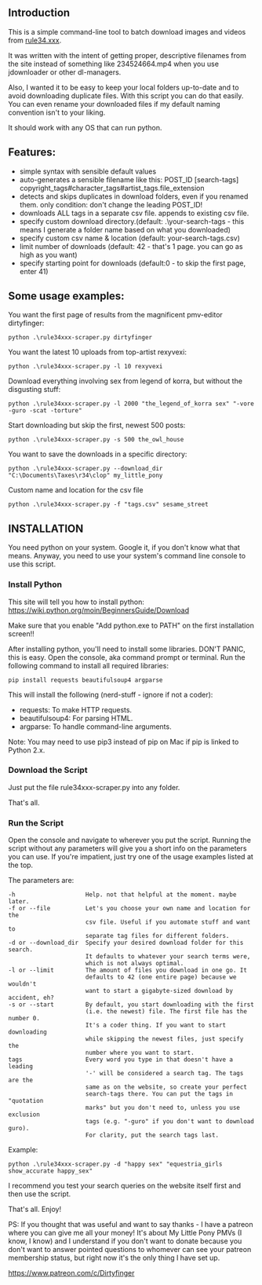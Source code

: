 ## Introduction
This is a simple command-line tool to batch download images and videos from [rule34.xxx](https://rule34.xxx/).

It was written with the intent of getting proper, descriptive filenames from the site 
instead of something like 234524664.mp4 when you use jdownloader or other dl-managers.

Also, I wanted it to be easy to keep your local folders up-to-date and to avoid
downloading duplicate files.
With this script you can do that easily. You can even rename your downloaded files if my
default naming convention isn't to your liking.

It should work with any OS that can run python.

## Features:
- simple syntax with sensible default values
- auto-generates a sensible filename like this: POST_ID [search-tags] copyright_tags#character_tags#artist_tags.file_extension
- detects and skips duplicates in download folders, even if you renamed them. only condition: don't change the leading POST_ID!
- downloads ALL tags in a separate csv file. appends to existing csv file.
- specify custom download directory.(default: .\your-search-tags  -  this means I generate a folder name based on what you downloaded)
- specify custom csv name & location (default: your-search-tags.csv)
- limit number of downloads (default: 42 - that's 1 page. you can go as high as you want)
- specify starting point for downloads (default:0 - to skip the first page, enter 41)

## Some usage examples:

You want the first page of results from the magnificent pmv-editor dirtyfinger:

    python .\rule34xxx-scraper.py dirtyfinger

You want the latest 10 uploads from top-artist rexyvexi:

    python .\rule34xxx-scraper.py -l 10 rexyvexi

Download everything involving sex from legend of korra, but without the disgusting stuff:
    
    python .\rule34xxx-scraper.py -l 2000 "the_legend_of_korra sex" "-vore -guro -scat -torture" 

Start downloading but skip the first, newest 500 posts:
    
    python .\rule34xxx-scraper.py -s 500 the_owl_house

You want to save the downloads in a specific directory:
    
    python .\rule34xxx-scraper.py --download_dir "C:\Documents\Taxes\r34\clop" my_little_pony

Custom name and location for the csv file
    
    python .\rule34xxx-scraper.py -f "tags.csv" sesame_street

## INSTALLATION

You need python on your system. Google it, if you don't know what that means.
Anyway, you need to use your system's command line console to use this script.

### Install Python

This site will tell you how to install python: https://wiki.python.org/moin/BeginnersGuide/Download

Make sure that you enable "Add python.exe to PATH" on the first installation screen!!

After installing python, you'll need to install some libraries. DON'T PANIC, this is easy.
Open the console, aka command prompt or terminal.
Run the following command to install all required libraries:

    pip install requests beautifulsoup4 argparse

This will install the following (nerd-stuff - ignore if not a coder):
* requests: To make HTTP requests.
* beautifulsoup4: For parsing HTML.
* argparse: To handle command-line arguments.

Note: You may need to use pip3 instead of pip on Mac if pip is linked to Python 2.x.

### Download the Script
Just put the file rule34xxx-scraper.py into any folder. 

That's all.

### Run the Script
Open the console and navigate to wherever you put the script.
Running the script without any parameters will give you a short info on the parameters you can use.
If you're impatient, just try one of the usage examples listed at the top.

The parameters are:
```
-h                    Help. not that helpful at the moment. maybe later.
-f or --file          Let's you choose your own name and location for the
                      csv file. Useful if you automate stuff and want to
                      separate tag files for different folders.
-d or --download_dir  Specify your desired download folder for this search.
                      It defaults to whatever your search terms were,
                      which is not always optimal.
-l or --limit         The amount of files you download in one go. It
                      defaults to 42 (one entire page) because we wouldn't
                      want to start a gigabyte-sized download by accident, eh?
-s or --start         By default, you start downloading with the first
                      (i.e. the newest) file. The first file has the number 0.
                      It's a coder thing. If you want to start downloading
                      while skipping the newest files, just specify the
                      number where you want to start.
tags                  Every word you type in that doesn't have a leading
                      '-' will be considered a search tag. The tags are the
                      same as on the website, so create your perfect
                      search-tags there. You can put the tags in "quotation
                      marks" but you don't need to, unless you use exclusion
                      tags (e.g. "-guro" if you don't want to download guro).
                      For clarity, put the search tags last.
```

Example:

    python .\rule34xxx-scraper.py -d "happy sex" "equestria_girls show_accurate happy_sex"

I recommend you test your search queries on the website itself first and then use the script.

That's all.
Enjoy!

PS:
If you thought that was useful and want to say thanks - I have a patreon where you can give me all your money!
It's about My Little Pony PMVs (I know, I know) and I understand if you don't want to donate because you don't
want to answer pointed questions to whomever can see your patreon membership status, but right now it's the 
only thing I have set up.

https://www.patreon.com/c/Dirtyfinger
